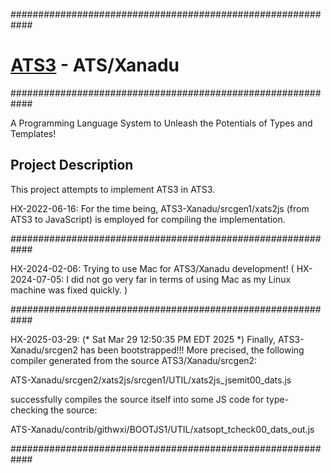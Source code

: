 ############################################################

# [ATS3](http://www.ats-lang.org/) - ATS/Xanadu

############################################################

A Programming Language System to
Unleash the Potentials of Types and Templates!

## Project Description

This project attempts to implement ATS3 in ATS3.

HX-2022-06-16:
For the time being, ATS3-Xanadu/srcgen1/xats2js
(from ATS3 to JavaScript) is employed for compiling
the implementation.

############################################################

HX-2024-02-06:
Trying to use Mac for ATS3/Xanadu development!
(
HX-2024-07-05:
I did not go very far in terms of using Mac as my
Linux machine was fixed quickly.
)

############################################################

HX-2025-03-29:
(*
Sat Mar 29 12:50:35 PM EDT 2025
*)
Finally, ATS3-Xanadu/srcgen2 has been bootstrapped!!!
More precised, the following compiler generated from the
source ATS3/Xanadu/srcgen2:

ATS-Xanadu/srcgen2/xats2js/srcgen1/UTIL/xats2js_jsemit00_dats.js

successfully compiles the source itself into some JS code
for type-checking the source:

ATS-Xanadu/contrib/githwxi/BOOTJS1/UTIL/xatsopt_tcheck00_dats_out.js

############################################################
